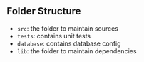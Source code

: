 # <Monopoly Creating Name Here>


## Folder Structure

- `src`: the folder to maintain sources
- `tests`: contains unit tests
- `database`: contains database config
- `lib`: the folder to maintain dependencies


